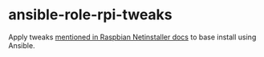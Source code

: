 # ansible-role-rpi-tweaks
Apply tweaks [mentioned in Raspbian Netinstaller docs](https://github.com/debian-pi/raspbian-ua-netinst/#first-boot) to base install using Ansible.
